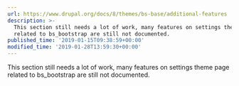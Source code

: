 ```yaml
---
url: https://www.drupal.org/docs/8/themes/bs-base/additional-features
description: >-
  This section still needs a lot of work, many features on settings theme page
  related to bs_bootstrap are still not documented.
published_time: '2019-01-15T09:38:59+00:00'
modified_time: '2019-01-28T13:59:30+00:00'
---
```

This section still needs a lot of work, many features on settings theme page related to bs\_bootstrap are still not documented.